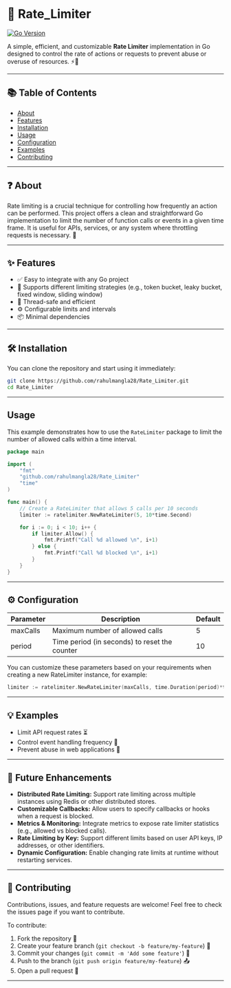 # 🚦 Rate_Limiter

[![Go Version](https://img.shields.io/badge/go-1.24.4-blue.svg)](https://golang.org/dl/)

A simple, efficient, and customizable **Rate Limiter** implementation in Go designed to control the rate of actions or requests to prevent abuse or overuse of resources. ⚡️🐹


---


## 📚 Table of Contents

- [About](https://github.com/rahulmangla28/Rate_Limiter/new/main?filename=README.md#-about)  
- [Features](https://github.com/rahulmangla28/Rate_Limiter/new/main?filename=README.md#-features)  
- [Installation](https://github.com/rahulmangla28/Rate_Limiter/new/main?filename=README.md#-installation)  
- [Usage](https://github.com/rahulmangla28/Rate_Limiter/new/main?filename=README.md#-usage)  
- [Configuration](https://github.com/rahulmangla28/Rate_Limiter/new/main?filename=README.md#-configuration)  
- [Examples](https://github.com/rahulmangla28/Rate_Limiter/new/main?filename=README.md#-examples)  
- [Contributing](https://github.com/rahulmangla28/Rate_Limiter/new/main?filename=README.md#-contributing)  


---


## ❓ About

Rate limiting is a crucial technique for controlling how frequently an action can be performed. This project offers a clean and straightforward Go implementation to limit the number of function calls or events in a given time frame. It is useful for APIs, services, or any system where throttling requests is necessary. 🚀


---


## ✨ Features

- ✅ Easy to integrate with any Go project  
- 🔄 Supports different limiting strategies (e.g., token bucket, leaky bucket, fixed window, sliding window)  
- 🧵 Thread-safe and efficient  
- ⚙️ Configurable limits and intervals  
- 📦 Minimal dependencies  


---


## 🛠 Installation

You can clone the repository and start using it immediately:

```bash
git clone https://github.com/rahulmangla28/Rate_Limiter.git
cd Rate_Limiter
```


---


## Usage

This example demonstrates how to use the `RateLimiter` package to limit the number of allowed calls within a time interval.

```go
package main

import (
    "fmt"
    "github.com/rahulmangla28/Rate_Limiter"
    "time"
)

func main() {
    // Create a RateLimiter that allows 5 calls per 10 seconds
    limiter := ratelimiter.NewRateLimiter(5, 10*time.Second)

    for i := 0; i < 10; i++ {
        if limiter.Allow() {
            fmt.Printf("Call %d allowed \n", i+1)
        } else {
            fmt.Printf("Call %d blocked \n", i+1)
        }
    }
}
```


---


## ⚙️ Configuration

| Parameter | Description                      | Default |
|-----------|--------------------------------|---------|
| maxCalls  | Maximum number of allowed calls | 5       |
| period    | Time period (in seconds) to reset the counter | 10      |

You can customize these parameters based on your requirements when creating a new RateLimiter instance, for example:

```go
limiter := ratelimiter.NewRateLimiter(maxCalls, time.Duration(period)*time.Second)
```


---


## 💡 Examples

- Limit API request rates ⏳  
- Control event handling frequency 🎯  
- Prevent abuse in web applications 🚫  


---


## 🚧 Future Enhancements

- **Distributed Rate Limiting:** Support rate limiting across multiple instances using Redis or other distributed stores.
- **Customizable Callbacks:** Allow users to specify callbacks or hooks when a request is blocked.
- **Metrics & Monitoring:** Integrate metrics to expose rate limiter statistics (e.g., allowed vs blocked calls).
- **Rate Limiting by Key:** Support different limits based on user API keys, IP addresses, or other identifiers.
- **Dynamic Configuration:** Enable changing rate limits at runtime without restarting services.


---


## 🤝 Contributing

Contributions, issues, and feature requests are welcome! Feel free to check the issues page if you want to contribute.

To contribute:

1. Fork the repository 🍴  
2. Create your feature branch (`git checkout -b feature/my-feature`) 🌿  
3. Commit your changes (`git commit -m 'Add some feature'`) 💬  
4. Push to the branch (`git push origin feature/my-feature`) 📤  
5. Open a pull request 🔀  


---
